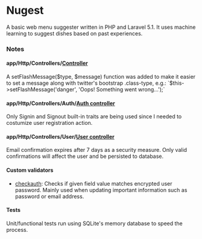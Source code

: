 # Nugest
A basic web menu suggester written in PHP and Laravel 5.1. It uses machine learning to suggest dishes based on past experiences.

### Notes
#### app/Http/Controllers/[Controller](https://github.com/ricardosncosta/nugest/blob/master/app/Http/Controllers/Controller.php)
A setFlashMessage($type, $message) function was added to make it easier to set a message along with twitter's bootstrap .class-type, e.g.: `$this->setFlashMessage('danger', 'Oops! Something went wrong...');`

#### app/Http/Controllers/Auth/[Auth controller](https://github.com/ricardosncosta/nugest/blob/master/app/Http/Controllers/Auth/AuthController.php)
Only Signin and Signout built-in traits are being used since I needed to costumize user registration action.


#### app/Http/Controllers/User/[User controller](https://github.com/ricardosncosta/nugest/blob/master/app/Http/Controllers/User/UserController.php)
Email confirmation expires after 7 days as a security measure. Only valid confirmations will affect the user and be persisted to database.

#### Custom validators
- [checkauth](https://github.com/ricardosncosta/nugest/blob/master/app/Providers/PasswordValidationServiceProvider.php): Checks if given field value matches encrypted user password. Mainly used when updating important information such as password or email address.

#### Tests
Unit/functional tests run using SQLite's memory database to speed the process.
